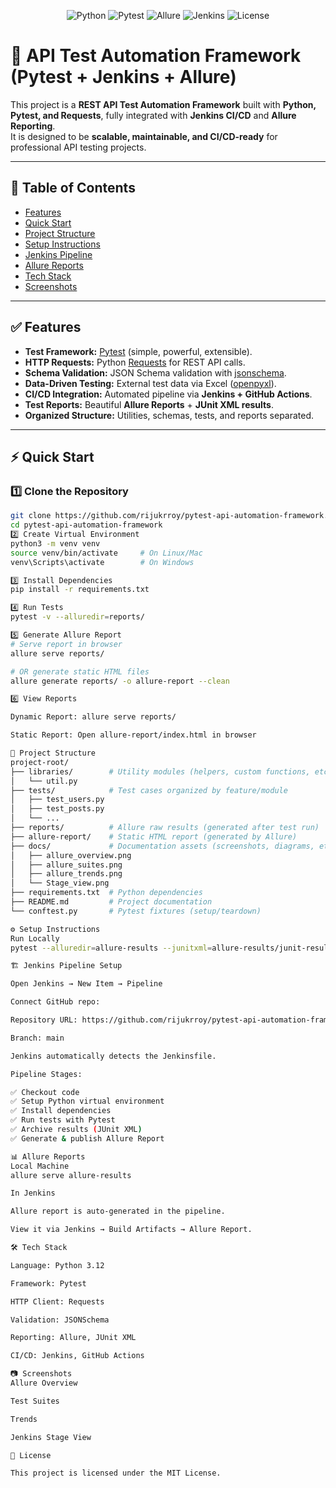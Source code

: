 <p align="center">
  <img src="https://img.shields.io/badge/python-3.x-blue.svg" alt="Python">
  <img src="https://img.shields.io/badge/pytest-tested-green.svg" alt="Pytest">
  <img src="https://img.shields.io/badge/allure-report-ff69b4.svg" alt="Allure">
  <img src="https://img.shields.io/badge/jenkins-CI-blue.svg" alt="Jenkins">
  <img src="https://img.shields.io/badge/license-MIT-yellow.svg" alt="License">
</p>

# 🚀 API Test Automation Framework (Pytest + Jenkins + Allure)

This project is a **REST API Test Automation Framework** built with **Python, Pytest, and Requests**, fully integrated with **Jenkins CI/CD** and **Allure Reporting**.  
It is designed to be **scalable, maintainable, and CI/CD-ready** for professional API testing projects.

---

## 📑 Table of Contents
- [Features](#-features)
- [Quick Start](#-quick-start)
- [Project Structure](#-project-structure)
- [Setup Instructions](#-setup-instructions)
- [Jenkins Pipeline](#-jenkins-pipeline-setup)
- [Allure Reports](#-allure-reports)
- [Tech Stack](#-tech-stack)
- [Screenshots](#-screenshots)

---

## ✅ Features
- **Test Framework:** [Pytest](https://docs.pytest.org/) (simple, powerful, extensible).  
- **HTTP Requests:** Python [Requests](https://docs.python-requests.org/) for REST API calls.  
- **Schema Validation:** JSON Schema validation with [jsonschema](https://pypi.org/project/jsonschema/).  
- **Data-Driven Testing:** External test data via Excel ([openpyxl](https://openpyxl.readthedocs.io/)).  
- **CI/CD Integration:** Automated pipeline via **Jenkins + GitHub Actions**.  
- **Test Reports:** Beautiful **Allure Reports** + **JUnit XML results**.  
- **Organized Structure:** Utilities, schemas, tests, and reports separated.  

---

## ⚡ Quick Start

### 1️⃣ Clone the Repository
```bash
git clone https://github.com/rijukrroy/pytest-api-automation-framework.git
cd pytest-api-automation-framework
2️⃣ Create Virtual Environment
python3 -m venv venv
source venv/bin/activate     # On Linux/Mac
venv\Scripts\activate        # On Windows

3️⃣ Install Dependencies
pip install -r requirements.txt

4️⃣ Run Tests
pytest -v --alluredir=reports/

5️⃣ Generate Allure Report
# Serve report in browser
allure serve reports/

# OR generate static HTML files
allure generate reports/ -o allure-report --clean

6️⃣ View Reports

Dynamic Report: allure serve reports/

Static Report: Open allure-report/index.html in browser

📂 Project Structure
project-root/
├── libraries/        # Utility modules (helpers, custom functions, etc.)
│   └── util.py
├── tests/            # Test cases organized by feature/module
│   ├── test_users.py
│   ├── test_posts.py
│   └── ...
├── reports/          # Allure raw results (generated after test run)
├── allure-report/    # Static HTML report (generated by Allure)
├── docs/             # Documentation assets (screenshots, diagrams, etc.)
│   ├── allure_overview.png
│   ├── allure_suites.png
│   ├── allure_trends.png
│   └── Stage_view.png
├── requirements.txt  # Python dependencies
├── README.md         # Project documentation
└── conftest.py       # Pytest fixtures (setup/teardown)

⚙️ Setup Instructions
Run Locally
pytest --alluredir=allure-results --junitxml=allure-results/junit-results.xml

🏗 Jenkins Pipeline Setup

Open Jenkins → New Item → Pipeline

Connect GitHub repo:

Repository URL: https://github.com/rijukrroy/pytest-api-automation-framework.git

Branch: main

Jenkins automatically detects the Jenkinsfile.

Pipeline Stages:

✅ Checkout code
✅ Setup Python virtual environment
✅ Install dependencies
✅ Run tests with Pytest
✅ Archive results (JUnit XML)
✅ Generate & publish Allure Report

📊 Allure Reports
Local Machine
allure serve allure-results

In Jenkins

Allure report is auto-generated in the pipeline.

View it via Jenkins → Build Artifacts → Allure Report.

🛠 Tech Stack

Language: Python 3.12

Framework: Pytest

HTTP Client: Requests

Validation: JSONSchema

Reporting: Allure, JUnit XML

CI/CD: Jenkins, GitHub Actions

📷 Screenshots
Allure Overview

Test Suites

Trends

Jenkins Stage View

📜 License

This project is licensed under the MIT License.